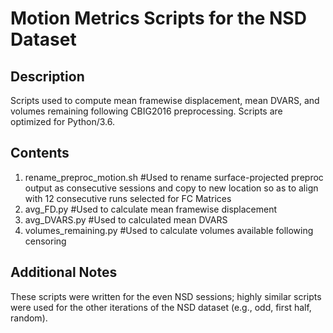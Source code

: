 # Motion Metrics Scripts for the NSD Dataset

## Description
Scripts used to compute mean framewise displacement, mean DVARS, and volumes remaining following CBIG2016 preprocessing. Scripts are optimized for Python/3.6.

## Contents
1. rename_preproc_motion.sh #Used to rename surface-projected preproc output as consecutive sessions and copy to new location so as to align with 12 consecutive runs selected for FC Matrices
2. avg_FD.py #Used to calculate mean framewise displacement
3. avg_DVARS.py #Used to calculated mean DVARS
4. volumes_remaining.py #Used to calculate volumes available following censoring

## Additional Notes
These scripts were written for the even NSD sessions; highly similar scripts were used for the other iterations of the NSD dataset (e.g., odd, first half, random).
